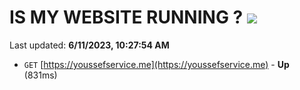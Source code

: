 # IS MY WEBSITE RUNNING ? [![](https://img.shields.io/static/v1?label=Sponsor&message=%E2%9D%A4&logo=GitHub&color=%23fe8e86)](https://github.com/sponsors/<username>)

Last updated: **6/11/2023, 10:27:54 AM**

- `GET` [https://youssefservice.me](https://youssefservice.me) - **Up** (831ms)
